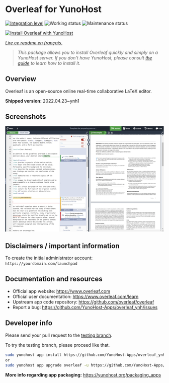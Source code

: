 <!--
N.B.: This README was automatically generated by https://github.com/YunoHost/apps/tree/master/tools/README-generator
It shall NOT be edited by hand.
-->

# Overleaf for YunoHost

[![Integration level](https://dash.yunohost.org/integration/overleaf.svg)](https://dash.yunohost.org/appci/app/overleaf) ![Working status](https://ci-apps.yunohost.org/ci/badges/overleaf.status.svg) ![Maintenance status](https://ci-apps.yunohost.org/ci/badges/overleaf.maintain.svg)

[![Install Overleaf with YunoHost](https://install-app.yunohost.org/install-with-yunohost.svg)](https://install-app.yunohost.org/?app=overleaf)

*[Lire ce readme en français.](./README_fr.md)*

> *This package allows you to install Overleaf quickly and simply on a YunoHost server.
If you don't have YunoHost, please consult [the guide](https://yunohost.org/#/install) to learn how to install it.*

## Overview

Overleaf is an open-source online real-time collaborative LaTeX editor.


**Shipped version:** 2022.04.23~ynh1

## Screenshots

![Screenshot of Overleaf](./doc/screenshots/screenshot.png)

## Disclaimers / important information

To create the initial administrator account: `https://yourdomain.com/launchpad`

## Documentation and resources

* Official app website: <https://www.overleaf.com>
* Official user documentation: <https://www.overleaf.com/learn>
* Upstream app code repository: <https://github.com/overleaf/overleaf>
* Report a bug: <https://github.com/YunoHost-Apps/overleaf_ynh/issues>

## Developer info

Please send your pull request to the [testing branch](https://github.com/YunoHost-Apps/overleaf_ynh/tree/testing).

To try the testing branch, please proceed like that.

``` bash
sudo yunohost app install https://github.com/YunoHost-Apps/overleaf_ynh/tree/testing --debug
or
sudo yunohost app upgrade overleaf -u https://github.com/YunoHost-Apps/overleaf_ynh/tree/testing --debug
```

**More info regarding app packaging:** <https://yunohost.org/packaging_apps>
